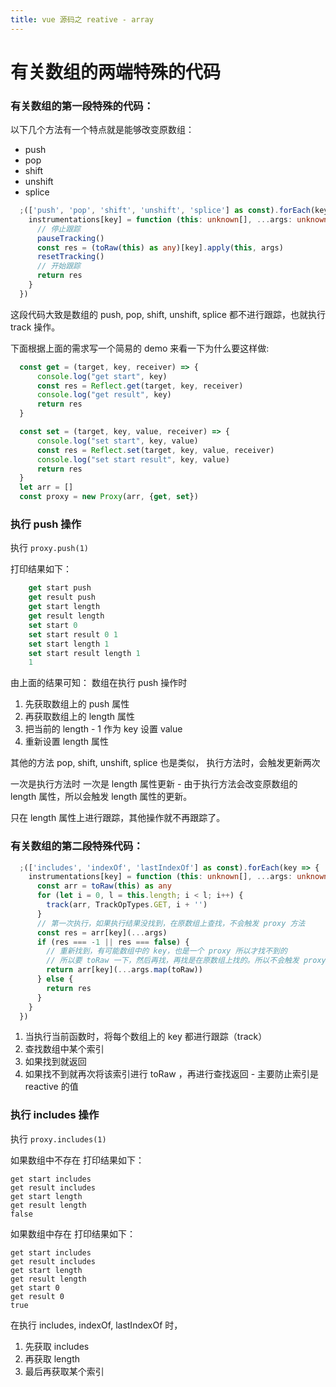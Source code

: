 ```yaml
---
title: vue 源码之 reative - array
---
```


# 有关数组的两端特殊的代码

### 有关数组的第一段特殊的代码：

以下几个方法有一个特点就是能够改变原数组：
- push
- pop
- shift
- unshift
- splice

```ts
  ;(['push', 'pop', 'shift', 'unshift', 'splice'] as const).forEach(key => {
    instrumentations[key] = function (this: unknown[], ...args: unknown[]) {
      // 停止跟踪
      pauseTracking()
      const res = (toRaw(this) as any)[key].apply(this, args)
      resetTracking()
      // 开始跟踪
      return res
    }
  })
  ```
  这段代码大致是数组的 push, pop, shift, unshift, splice 都不进行跟踪，也就执行 track 操作。
 


  下面根据上面的需求写一个简易的 demo 来看一下为什么要这样做:

  ```js
    const get = (target, key, receiver) => {
        console.log("get start", key)
        const res = Reflect.get(target, key, receiver)
        console.log("get result", key)
        return res
    }

    const set = (target, key, value, receiver) => {
        console.log("set start", key, value)
        const res = Reflect.set(target, key, value, receiver)
        console.log("set start result", key, value)
        return res
    }
    let arr = []
    const proxy = new Proxy(arr, {get, set})
```

### 执行 push 操作

执行 `proxy.push(1)`

打印结果如下：
```js
    get start push
    get result push
    get start length
    get result length
    set start 0
    set start result 0 1
    set start length 1
    set start result length 1
    1
```

由上面的结果可知：
数组在执行 push 操作时
1. 先获取数组上的 push 属性
2. 再获取数组上的 length 属性
3. 把当前的 length - 1 作为 key 设置 value
4. 重新设置 length 属性

其他的方法 pop, shift, unshift, splice 也是类似，
执行方法时，会触发更新两次

一次是执行方法时
一次是 length 属性更新 - 由于执行方法会改变原数组的 length 属性，所以会触发 length 属性的更新。

只在 length 属性上进行跟踪，其他操作就不再跟踪了。



### 有关数组的第二段特殊代码：

```ts
  ;(['includes', 'indexOf', 'lastIndexOf'] as const).forEach(key => {
    instrumentations[key] = function (this: unknown[], ...args: unknown[]) {
      const arr = toRaw(this) as any
      for (let i = 0, l = this.length; i < l; i++) {
        track(arr, TrackOpTypes.GET, i + '')
      }
      // 第一次执行，如果执行结果没找到，在原数组上查找，不会触发 proxy 方法
      const res = arr[key](...args)
      if (res === -1 || res === false) {
        // 重新找到，有可能数组中的 key，也是一个 proxy 所以才找不到的
        // 所以要 toRaw 一下，然后再找，再找是在原数组上找的。所以不会触发 proxy 方法
        return arr[key](...args.map(toRaw))
      } else {
        return res
      }
    }
  })
```

1. 当执行当前函数时，将每个数组上的 key 都进行跟踪（track）
2. 查找数组中某个索引
3. 如果找到就返回
4. 如果找不到就再次将该索引进行 toRaw ，再进行查找返回 - 主要防止索引是 reactive 的值

### 执行 includes 操作

执行 `proxy.includes(1)`

如果数组中不存在
打印结果如下：
```
get start includes
get result includes
get start length
get result length
false
```

如果数组中存在
打印结果如下：
```
get start includes
get result includes
get start length
get result length
get start 0
get result 0
true
```

在执行 includes,  indexOf, lastIndexOf 时，
1. 先获取 includes
2. 再获取 length
3. 最后再获取某个索引
